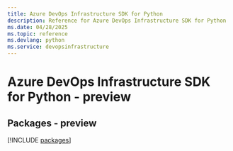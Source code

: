 ```yaml
---
title: Azure DevOps Infrastructure SDK for Python
description: Reference for Azure DevOps Infrastructure SDK for Python
ms.date: 04/28/2025
ms.topic: reference
ms.devlang: python
ms.service: devopsinfrastructure
---
```

# Azure DevOps Infrastructure SDK for Python - preview
## Packages - preview
[!INCLUDE [packages](devops-infrastructure-index.md)]